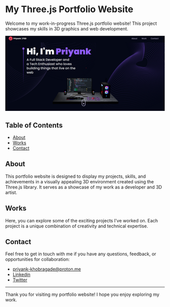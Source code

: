 # My Three.js Portfolio Website

Welcome to my work-in-progress Three.js portfolio website! This project showcases my skills in 3D graphics and web development.

![Screenshot of My Portfolio Website](public/portofolio-home.png)

## Table of Contents

- [About](#about)
- [Works](#works)
- [Contact](#contact)

## About

This portfolio website is designed to display my projects, skills, and achievements in a visually appealing 3D environment created using the Three.js library. It serves as a showcase of my work as a developer and 3D artist.

## Works

Here, you can explore some of the exciting projects I've worked on. Each project is a unique combination of creativity and technical expertise.


## Contact

Feel free to get in touch with me if you have any questions, feedback, or opportunities for collaboration:

- [priyank-khobragade@proton.me](mailto:priyank-khobragade@proton.me)
- [Linkedin](https://www.linkedin.com/in/priyank-khobragade/)
- [Twitter](https://twitter.com/loeb___)

---

Thank you for visiting my portfolio website! I hope you enjoy exploring my work.
